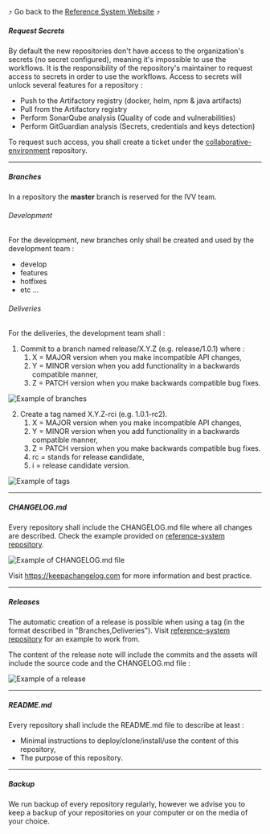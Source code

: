 :arrow_heading_up: Go back to the [Reference System Website](https://referencesystem.copernicus.eu/) :arrow_heading_up:

##### Request Secrets

By default the new repositories don't have access to the organization's secrets (no secret configured), meaning it's impossible to use the workflows. It is the responsibility of the repository's maintainer to request access to secrets in order to use the workflows. Access to secrets will unlock several features for a repository :

- Push to the Artifactory registry (docker, helm, npm & java artifacts)
- Pull from the Artifactory registry
- Perform SonarQube analysis (Quality of code and vulnerabilities)
- Perform GitGuardian analysis (Secrets, credentials and keys detection)

To request such access, you shall create a ticket under the [collaborative-environment](https://github.com/COPRS/collaborative-environment) repository.

------

##### Branches

In a repository the **master** branch is reserved for the IVV team. 

###### Development 

For the development, new branches only shall be created and used by the development team :

- develop
- features
- hotfixes
- etc ...


###### Deliveries 
For the deliveries, the development team shall :

1) Commit to a branch named release/X.Y.Z (e.g. release/1.0.1) where :
   1) X = MAJOR version when you make incompatible API changes,
   2) Y = MINOR version when you add functionality in a backwards compatible manner,
   3) Z = PATCH version when you make backwards compatible bug fixes.

![Example of branches](https://user-images.githubusercontent.com/86782407/142891053-29f78ac4-a520-484e-8eeb-e5a87c891f58.png)

2) Create a tag named X.Y.Z-rci (e.g. 1.0.1-rc2).
   1) X = MAJOR version when you make incompatible API changes,
   2) Y = MINOR version when you add functionality in a backwards compatible manner,
   3) Z = PATCH version when you make backwards compatible bug fixes.
   4) rc = stands for **r**elease **c**andidate,
   5) i = release candidate version.

![Example of tags](https://user-images.githubusercontent.com/86782407/142891144-26d32e92-3983-4384-b8de-48af8e8f2733.png)

------

##### CHANGELOG.md

Every repository shall include the CHANGELOG.md file where all changes are described. Check the example provided on [reference-system repository](https://github.com/COPRS/reference-system/blob/release/CHANGELOG.md).

![Example of CHANGELOG.md file](https://user-images.githubusercontent.com/86782407/140076390-4e79a26f-7afd-49e9-97a6-0a73a0c6794d.png)

Visit https://keepachangelog.com for more information and best practice.

------

##### Releases

The automatic creation of a release is possible when using a tag (in the format described in "Branches,Deliveries"). Visit [reference-system repository](https://github.com/COPRS/reference-system/tree/release#github-automatic-releases-using-tags) for an example to work from. 

The content of the release note will include the commits and the assets will include the source code and the CHANGELOG.md file :

![Example of a release](https://user-images.githubusercontent.com/86782407/143057423-d4a345e3-0a32-443d-8361-648904c55300.png)

------

##### README.md

Every repository shall include the README.md file to describe at least :

- Minimal instructions to deploy/clone/install/use the content of this repository,
- The purpose of this repository.

------

##### Backup

We run backup of every repository regularly, however we advise you to keep a backup of your repositories on your computer or on the media of your choice.

